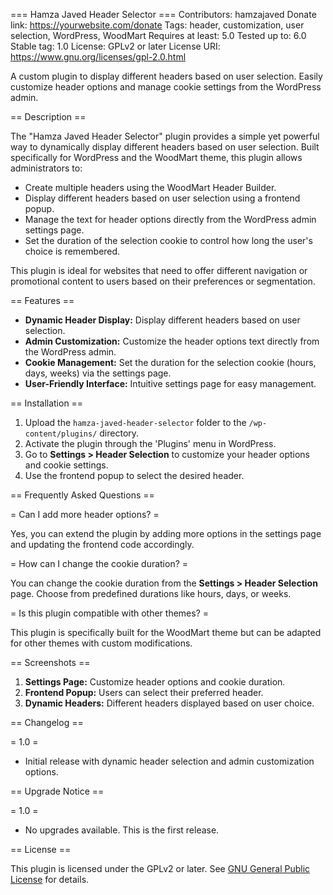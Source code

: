 === Hamza Javed Header Selector ===
Contributors: hamzajaved
Donate link: https://yourwebsite.com/donate
Tags: header, customization, user selection, WordPress, WoodMart
Requires at least: 5.0
Tested up to: 6.0
Stable tag: 1.0
License: GPLv2 or later
License URI: https://www.gnu.org/licenses/gpl-2.0.html

A custom plugin to display different headers based on user selection. Easily customize header options and manage cookie settings from the WordPress admin.

== Description ==

The "Hamza Javed Header Selector" plugin provides a simple yet powerful way to dynamically display different headers based on user selection. Built specifically for WordPress and the WoodMart theme, this plugin allows administrators to:

* Create multiple headers using the WoodMart Header Builder.
* Display different headers based on user selection using a frontend popup.
* Manage the text for header options directly from the WordPress admin settings page.
* Set the duration of the selection cookie to control how long the user's choice is remembered.

This plugin is ideal for websites that need to offer different navigation or promotional content to users based on their preferences or segmentation.

== Features ==

* **Dynamic Header Display:** Display different headers based on user selection.
* **Admin Customization:** Customize the header options text directly from the WordPress admin.
* **Cookie Management:** Set the duration for the selection cookie (hours, days, weeks) via the settings page.
* **User-Friendly Interface:** Intuitive settings page for easy management.

== Installation ==

1. Upload the `hamza-javed-header-selector` folder to the `/wp-content/plugins/` directory.
2. Activate the plugin through the 'Plugins' menu in WordPress.
3. Go to **Settings > Header Selection** to customize your header options and cookie settings.
4. Use the frontend popup to select the desired header.

== Frequently Asked Questions ==

= Can I add more header options? =

Yes, you can extend the plugin by adding more options in the settings page and updating the frontend code accordingly.

= How can I change the cookie duration? =

You can change the cookie duration from the **Settings > Header Selection** page. Choose from predefined durations like hours, days, or weeks.

= Is this plugin compatible with other themes? =

This plugin is specifically built for the WoodMart theme but can be adapted for other themes with custom modifications.

== Screenshots ==

1. **Settings Page:** Customize header options and cookie duration.
2. **Frontend Popup:** Users can select their preferred header.
3. **Dynamic Headers:** Different headers displayed based on user choice.

== Changelog ==

= 1.0 =
* Initial release with dynamic header selection and admin customization options.

== Upgrade Notice ==

= 1.0 =
* No upgrades available. This is the first release.

== License ==

This plugin is licensed under the GPLv2 or later. See [GNU General Public License](https://www.gnu.org/licenses/gpl-2.0.html) for details.
